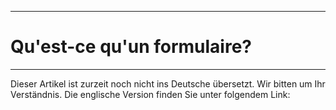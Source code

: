 ****
# Qu'est-ce qu'un formulaire?
---
Dieser Artikel ist zurzeit noch nicht ins Deutsche übersetzt. Wir bitten um Ihr Verständnis. Die englische Version finden Sie unter folgendem Link: []()









